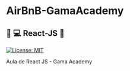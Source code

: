 # AirBnB-GamaAcademy
## :green_heart: :computer:  React-JS :rocket:

[![License: MIT](https://img.shields.io/badge/License-MIT-yellow.svg)](https://opensource.org/licenses/MIT)

 Aula de React JS - Gama Academy
